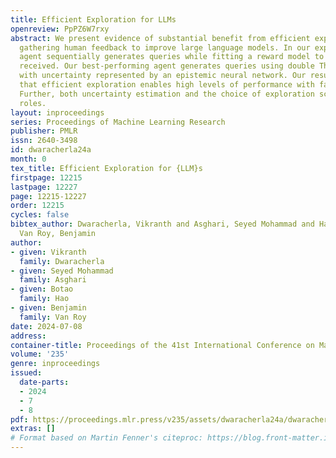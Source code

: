 ```yaml
---
title: Efficient Exploration for LLMs
openreview: PpPZ6W7rxy
abstract: We present evidence of substantial benefit from efficient exploration in
  gathering human feedback to improve large language models. In our experiments, an
  agent sequentially generates queries while fitting a reward model to the feedback
  received. Our best-performing agent generates queries using double Thompson sampling,
  with uncertainty represented by an epistemic neural network. Our results demonstrate
  that efficient exploration enables high levels of performance with far fewer queries.
  Further, both uncertainty estimation and the choice of exploration scheme play critical
  roles.
layout: inproceedings
series: Proceedings of Machine Learning Research
publisher: PMLR
issn: 2640-3498
id: dwaracherla24a
month: 0
tex_title: Efficient Exploration for {LLM}s
firstpage: 12215
lastpage: 12227
page: 12215-12227
order: 12215
cycles: false
bibtex_author: Dwaracherla, Vikranth and Asghari, Seyed Mohammad and Hao, Botao and
  Van Roy, Benjamin
author:
- given: Vikranth
  family: Dwaracherla
- given: Seyed Mohammad
  family: Asghari
- given: Botao
  family: Hao
- given: Benjamin
  family: Van Roy
date: 2024-07-08
address:
container-title: Proceedings of the 41st International Conference on Machine Learning
volume: '235'
genre: inproceedings
issued:
  date-parts:
  - 2024
  - 7
  - 8
pdf: https://proceedings.mlr.press/v235/assets/dwaracherla24a/dwaracherla24a.pdf
extras: []
# Format based on Martin Fenner's citeproc: https://blog.front-matter.io/posts/citeproc-yaml-for-bibliographies/
---
```

